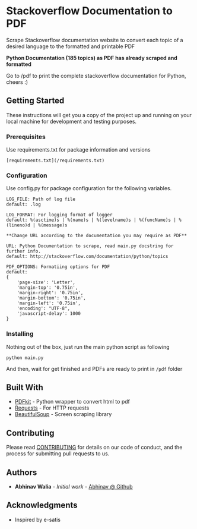 # Stackoverflow Documentation to PDF

Scrape Stackoverflow documentation website to convert each topic of a desired language to the formatted and printable PDF

**Python Documentation (185 topics) as PDF has already scraped and formatted**

Go to /pdf to print the complete stackoverflow documentation for Python, cheers :)

## Getting Started

These instructions will get you a copy of the project up and running on your local machine for development and testing purposes.

### Prerequisites

Use requirements.txt for package information and versions

```
[requirements.txt](/requirements.txt)
```

### Configuration

Use config.py for package configuration for the following variables.

```
LOG_FILE: Path of log file
default: .log
```

```
LOG_FORMAT: For logging format of logger
default: %(asctime)s | %(name)s | %(levelname)s | %(funcName)s | %(lineno)d | %(message)s
```

```
**Change URL according to the documentation you may require as PDF**

URL: Python Documentation to scrape, read main.py docstring for further info.
default: http://stackoverflow.com/documentation/python/topics
```

```
PDF_OPTIONS: Formatiing options for PDF
default:
{
    'page-size': 'Letter',
    'margin-top': '0.75in',
    'margin-right': '0.75in',
    'margin-bottom': '0.75in',
    'margin-left': '0.75in',
    'encoding': "UTF-8",
    'javascript-delay': 1000
}
```

### Installing

Nothing out of the box, just run the main python script as following

```
python main.py
```

And then, wait for get finished and PDFs are ready to print in ` /pdf ` folder

## Built With

* [PDFkit](https://pypi.python.org/pypi/pdfkit) - Python wrapper to convert html to pdf
* [Requests](http://docs.python-requests.org/en/master/) - For HTTP requests
* [BeautifulSoup](https://pypi.python.org/pypi/beautifulsoup4) - Screen scraping library

## Contributing

Please read [CONTRIBUTING](/CONTRIBUTING.md) for details on our code of conduct, and the process for submitting pull requests to us.

## Authors

* **Abhinav Walia** - *Initial work* - [Abhinav @ Github](https://github.com/abhinavwalia95)

## Acknowledgments

* Inspired by e-satis
